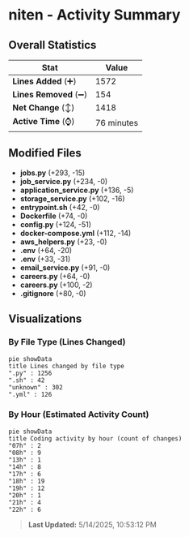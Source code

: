 # niten - Activity Summary 

## Overall Statistics

| Stat                   | Value                                                             |
| ---------------------- | ----------------------------------------------------------------- |
| **Lines Added** (➕)   | 1572                                          |
| **Lines Removed** (➖) | 154                                        |
| **Net Change** (↕)    | 1418                |
| **Active Time** (⌚)   | 76 minutes |


## Modified Files
- **jobs.py** (+293, -15)
- **job_service.py** (+234, -0)
- **application_service.py** (+136, -5)
- **storage_service.py** (+102, -16)
- **entrypoint.sh** (+42, -0)
- **Dockerfile** (+74, -0)
- **config.py** (+124, -51)
- **docker-compose.yml** (+112, -14)
- **aws_helpers.py** (+23, -0)
- **.env** (+64, -20)
- **.env** (+33, -31)
- **email_service.py** (+91, -0)
- **careers.py** (+64, -0)
- **careers.py** (+100, -2)
- **.gitignore** (+80, -0)

## Visualizations

### By File Type (Lines Changed)

```mermaid
pie showData
title Lines changed by file type
".py" : 1256
".sh" : 42
"unknown" : 302
".yml" : 126
```

### By Hour (Estimated Activity Count)

```mermaid
pie showData
title Coding activity by hour (count of changes)
"07h" : 2
"08h" : 9
"13h" : 1
"14h" : 8
"17h" : 6
"18h" : 19
"19h" : 12
"20h" : 1
"21h" : 4
"22h" : 6
```


> **Last Updated:** 5/14/2025, 10:53:12 PM